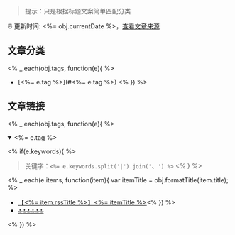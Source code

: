 > 提示：只是根据标题文案简单匹配分类

:alarm_clock: 更新时间: <%= obj.currentDate %>，[查看文章来源](./README.md)

## 文章分类
<% _.each(obj.tags, function(e){ %>
- [<%= e.tag %>](#<%= e.tag %>) <% }) %>

## 文章链接
<% _.each(obj.tags, function(e){ %>
<details open>
<summary id="<%= e.tag %>" name="<%= e.tag %>">
 <%= e.tag %>
</summary>
<p></p>

<% if(e.keywords){ %>
> 关键字：`<%= e.keywords.split('|').join('`、`') %>`
<% } %>

<% _.each(e.items, function(item){ var itemTitle = obj.formatTitle(item.title); %>
- [【<%= item.rssTitle %>】<%= itemTitle %>](<%= item.link %>)<% }) %>
- [:top::top::top::top::top::top:](#文章分类)
</details>
<% }) %>
